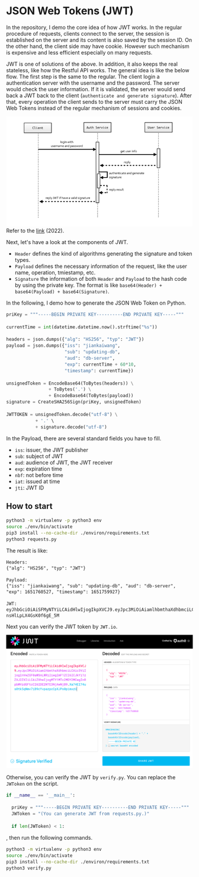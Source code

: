 # JSON Web Tokens (JWT)

In the repository, I demo the core idea of how JWT works. In the regular procedure of requests, clients connect to the server, the session is established on the server and its content is also saved by the session ID. On the other hand, the client side may have cookie. However such mechanism is expensive and less efficient especially on many requests. 

JWT is one of solutions of the above. In addition, it also keeps the real stateless, like how the Restful API works. The general idea is like the below flow. The first step is the same to the regular. The client login a authentication server with the username and the password. The server would check the user information. If it is validated, the server would send back a JWT back to the client (`authenticate and generate signature`). After that, every operation the client sends to the server must carry the JSON Web Tokens instead of the regular mechanism of sessions and cookies.

![](doc/jwt.png)
Refer to the [link](https://medium.com/mr-efacani-teatime/%E6%B7%BA%E8%AB%87jwt%E7%9A%84%E5%AE%89%E5%85%A8%E6%80%A7%E8%88%87%E9%81%A9%E7%94%A8%E6%83%85%E5%A2%83-301b5491b60e) (2022).

Next, let's have a look at the components of JWT.

- `Header` defines the kind of algorithms generating the signature and token types.
- `Payload` defines the necessary information of the request, like the user name, operation, tmiestamp, etc.
- `Signature` the information of both `Header` and `Payload` to the hash code by using the private key. The format is like `base64(Header) + base64(Payload) + base64(Signature)`.

In the following, I demo how to generate the JSON Web Token on Python.

```py
priKey = """-----BEGIN PRIVATE KEY----------END PRIVATE KEY-----"""

currentTime = int(datetime.datetime.now().strftime("%s"))

headers = json.dumps({"alg": "HS256", "typ": "JWT"})
payload = json.dumps({"iss": "jiankaiwang",
                      "sub": "updating-db",
                      "aud": "db-server",
                      "exp": currentTime + 60*10,
                      "timestamp": currentTime})

unsignedToken = EncodeBase64(ToBytes(headers)) \
                + ToBytes('.') \
                + EncodeBase64(ToBytes(payload))
signature = CreateSHA256Sign(priKey, unsignedToken)

JWTTOKEN = unsignedToken.decode("utf-8") \
           + '.' \
           + signature.decode("utf-8")
```

In the Payload, there are several standard fields you have to fill.

- `iss`: issuer, the JWT publisher
- `sub`: subject of JWT
- `aud`: audience of JWT, the JWT receiver
- `exp`: expiration time
- `nbf`: not before time
- `iat`: issued at time
- `jti`: JWT ID

## How to start

```sh
python3 -m virtualenv -p python3 env
source ./env/bin/activate
pip3 install --no-cache-dir ./environ/requirements.txt
python3 requests.py
```

The result is like:
```text
Headers:
{"alg": "HS256", "typ": "JWT"}

Payload:
{"iss": "jiankaiwang", "sub": "updating-db", "aud": "db-server", "exp": 1651760527, "timestamp": 1651759927}

JWT:
eyJhbGciOiAiSFMyNTYiLCAidHlwIjogIkpXVCJ9.eyJpc3MiOiAiamlhbmthaXdhbmciLCAic3ViIjogInVwZGF0aW5nLWRiIiwgImF1ZCI6ICJkYi1zZXJ2ZXIiLCAiZXhwIjogMTY1MTc2MDUyNywgInRpbWVzdGFtcCI6IDE2NTE3NTk5Mjd9.aMXv8unaaUfL2NMxQduVYJ-nsHlLpLX4GsK0f6gE_5M
```

Next you can verify the JWT token by `JWT.io`.

![](./doc/jwt.io.png)

Otherwise, you can verify the JWT by `verify.py`. You can replace the `JWToken` on the script.

```py
if __name__ == '__main__':

  priKey = """-----BEGIN PRIVATE KEY----------END PRIVATE KEY-----"""
  JWToken = "(You can generate JWT from requests.py.)"

  if len(JWToken) < 1:
```

, then run the following commands.

```sh
python3 -m virtualenv -p python3 env
source ./env/bin/activate
pip3 install --no-cache-dir ./environ/requirements.txt
python3 verify.py
```
